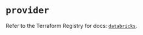 # `provider`

Refer to the Terraform Registry for docs: [`databricks`](https://registry.terraform.io/providers/databricks/databricks/1.68.0/docs).
